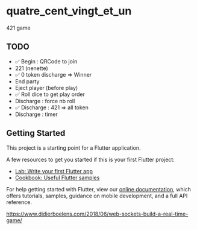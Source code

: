 # quatre_cent_vingt_et_un

421 game

## TODO
- ✅ Begin : QRCode to join
- 221 (nenette)
- ✅ 0 token discharge => Winner
- End party
- Eject player (before play)
- ✅ Roll dice to get play order
- Discharge : force nb roll
- ✅ Discharge : 421 => all token
- Discharge : timer

## Getting Started

This project is a starting point for a Flutter application.

A few resources to get you started if this is your first Flutter project:

- [Lab: Write your first Flutter app](https://flutter.dev/docs/get-started/codelab)
- [Cookbook: Useful Flutter samples](https://flutter.dev/docs/cookbook)

For help getting started with Flutter, view our
[online documentation](https://flutter.dev/docs), which offers tutorials,
samples, guidance on mobile development, and a full API reference.


https://www.didierboelens.com/2018/06/web-sockets-build-a-real-time-game/

